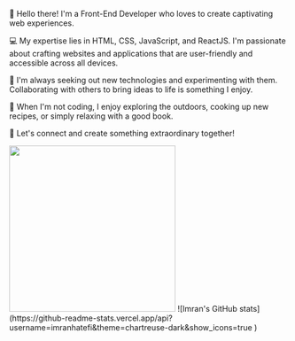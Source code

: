 👋 Hello there! I'm a Front-End Developer who loves to create captivating web experiences.

💻 My expertise lies in HTML, CSS, JavaScript, and ReactJS. I'm passionate about crafting websites and applications that are user-friendly and accessible across all devices.

🌱 I'm always seeking out new technologies and experimenting with them. Collaborating with others to bring ideas to life is something I enjoy.

🌳 When I'm not coding, I enjoy exploring the outdoors, cooking up new recipes, or simply relaxing with a good book.

💬 Let's connect and create something extraordinary together!

<img src="https://cdnb.artstation.com/p/assets/images/images/030/882/347/original/brent-lattery-gohanssb02flat.gif" width="300" height="300" />
![Imran's GitHub stats](https://github-readme-stats.vercel.app/api?username=imranhatefi&theme=chartreuse-dark&show_icons=true )
<!--
**ImranHatefi/ImranHatefi** is a ✨ _special_ ✨ repository because its `README.md` (this file) appears on your GitHub profile.

Here are some ideas to get you started:

- 🔭 I’m currently working on ...
- 🌱 I’m currently learning ...
- 👯 I’m looking to collaborate on ...
- 🤔 I’m looking for help with ...
- 💬 Ask me about ...
- 📫 How to reach me: ...
- 😄 Pronouns: ...
- ⚡ Fun fact: ...
-->

